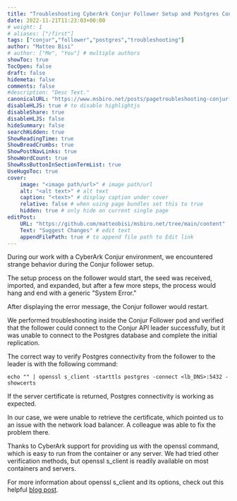 ```yaml
---
title: "Troubleshooting CyberArk Conjur Follower Setup and Postgres Connectivity"
date: 2022-11-21T11:23:03+00:00
# weight: 1
# aliases: ["/first"]
tags: ["conjur","follower","postgres","troubleshooting"]
author: "Matteo Bisi"
# author: ["Me", "You"] # multiple authors
showToc: true
TocOpen: false
draft: false
hidemeta: false
comments: false
#description: "Desc Text."
canonicalURL: "https://www.msbiro.net/posts/pagetroubleshooting-conjur-follower-setup-postgres-connectivity/"
disableHLJS: true # to disable highlightjs
disableShare: true
disableHLJS: false
hideSummary: false
searchHidden: true
ShowReadingTime: true
ShowBreadCrumbs: true
ShowPostNavLinks: true
ShowWordCount: true
ShowRssButtonInSectionTermList: true
UseHugoToc: true
cover:
    image: "<image path/url>" # image path/url
    alt: "<alt text>" # alt text
    caption: "<text>" # display caption under cover
    relative: false # when using page bundles set this to true
    hidden: true # only hide on current single page
editPost:
    URL: "https://github.com/matteobisi/msbiro.net/tree/main/content"
    Text: "Suggest Changes" # edit text
    appendFilePath: true # to append file path to Edit link
---
```

During our work with a CyberArk Conjur environment, we encountered strange behavior during the Conjur follower setup.

The setup process on the follower would start, the seed was received, imported, and expanded, but after a few more steps, the process would hang and end with a generic "System Error."

After displaying the error message, the Conjur follower would restart.

We performed troubleshooting inside the Conjur Follower pod and verified that the follower could connect to the Conjur API leader successfully, but it was unable to connect to the Postgres database and complete the initial replication.

The correct way to verify Postgres connectivity from the follower to the leader is with the following command:  
```
echo "" | openssl s_client -starttls postgres -connect <lb_DNS>:5432 -showcerts
```
If the server certificate is returned, Postgres connectivity is working as expected.

In our case, we were unable to retrieve the certificate, which pointed us to an issue with the network load balancer. A colleague was able to fix the problem there.

Thanks to CyberArk support for providing us with the openssl command, which is easy to run from the container or any server. We had tried other verification methods, but openssl s_client is readily available on most containers and servers.  

For more information about openssl s_client and its options, check out this helpful [blog post](https://www.misterpki.com/openssl-s-client/).  